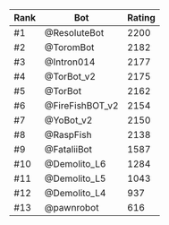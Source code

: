 Rank|Bot|Rating
---|---|---
#1|@ResoluteBot|2200
#2|@ToromBot|2182
#3|@Intron014|2177
#4|@TorBot_v2|2175
#5|@TorBot|2162
#6|@FireFishBOT_v2|2154
#7|@YoBot_v2|2150
#8|@RaspFish|2138
#9|@FataliiBot|1587
#10|@Demolito_L6|1284
#11|@Demolito_L5|1043
#12|@Demolito_L4|937
#13|@pawnrobot|616
